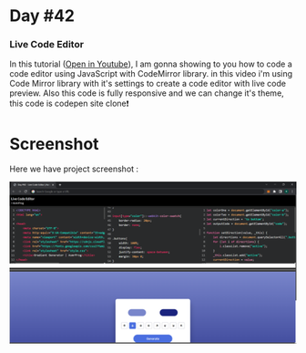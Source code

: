 # Day #42

### Live Code Editor
In this tutorial ([Open in Youtube](https://youtu.be/qKWpd-uneJg)), I am gonna showing to you how to code a code editor using JavaScript with CodeMirror library. in this video i'm using Code Mirror library with it's settings to create a code editor with live code preview. Also this code is fully responsive and we can change it's theme, this code is codepen site clone❗️

# Screenshot
Here we have project screenshot :

![screenshot](screenshot.png)
